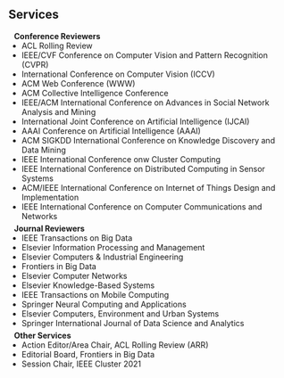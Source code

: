 ## Services

<h4 style="margin:0 10px 0;">Conference Reviewers</h4>

<ul style="margin:0 0 5px;">
 <li><autocolor>ACL Rolling Review </autocolor></li>
   <li><autocolor>IEEE/CVF Conference on Computer Vision and Pattern Recognition (CVPR)</autocolor></li>
   <li><autocolor>International Conference on Computer Vision (ICCV)</autocolor></li>
    <li><autocolor>ACM Web Conference (WWW)</autocolor></li>
  <li><autocolor>ACM Collective Intelligence Conference</autocolor></li>
  <li><autocolor>IEEE/ACM International Conference on Advances in Social Network Analysis and Mining</autocolor></li>
  <li><autocolor>International Joint Conference on Artificial Intelligence (IJCAI)</autocolor></li>
  <li><autocolor>AAAI Conference on Artificial Intelligence (AAAI) </autocolor></li>
  <li><autocolor>ACM SIGKDD International Conference on Knowledge Discovery and Data Mining</autocolor></li>
  <li><autocolor>IEEE International Conference onw Cluster Computing </autocolor></li>
  <li><autocolor>IEEE International Conference on Distributed Computing in Sensor Systems</autocolor></li>
  <li><autocolor>ACM/IEEE International Conference on Internet of Things Design and Implementation</autocolor></li>
  <li><autocolor>IEEE International Conference on Computer Communications and Networks</autocolor></li>

</ul>

<h4 style="margin:0 10px 0;">Journal Reviewers</h4>

<ul style="margin:0 0 5px;">
  <li><autocolor>IEEE Transactions on Big Data</autocolor></li>
  <li><autocolor>Elsevier Information Processing and Management</autocolor></li>
  <li><autocolor>Elsevier Computers & Industrial Engineering</autocolor></li>
  <li><autocolor>Frontiers in Big Data</autocolor></li>
  <li><autocolor>Elsevier Computer Networks</autocolor></li>
  <li><autocolor>Elsevier Knowledge-Based Systems</autocolor></li>
  <li><autocolor>IEEE Transactions on Mobile Computing</autocolor></li>
  <li><autocolor>Springer Neural Computing and Applications</autocolor></li>
  <li><autocolor>Elsevier Computers, Environment and Urban Systems</autocolor></li>
  <li><autocolor>Springer International Journal of Data Science and Analytics</autocolor></li>
</ul>

<h4 style="margin:0 10px 0;">Other Services</h4>

<ul style="margin:0 0 20px;">
  <li><autocolor>Action Editor/Area Chair, ACL Rolling Review (ARR) </autocolor></li>
  <li><autocolor>Editorial Board, Frontiers in Big Data </autocolor></li>
  <li><autocolor>Session Chair, IEEE Cluster 2021 </autocolor></li>
</ul>


